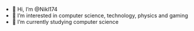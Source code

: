 - 👋 Hi, I’m @Nikl174
- 👀 I’m interested in computer science, technology, physics and gaming 
- 🌱 I’m currently studying computer science

<!---
Nikl174/Nikl174 is a ✨ special ✨ repository because its `README.md` (this file) appears on your GitHub profile.
You can click the Preview link to take a look at your changes.
--->
